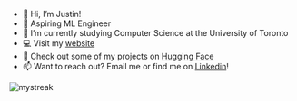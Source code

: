 - 👋 Hi, I’m Justin!
- 👀 Aspiring ML Engineer
- 🌱 I’m currently studying Computer Science at the University of Toronto
- 💻 Visit my [website](https://justindu.ca)
- 🤗 Check out some of my projects on [Hugging Face](https://huggingface.co/JustinDu)
- 📫 Want to reach out? Email me or find me on [Linkedin](https://www.linkedin.com/in/du-justin/)!

<img src="https://github-readme-streak-stats.herokuapp.com/?user=dujstn&theme=tokyonight" alt="mystreak"/>


<!---
dujstn/dujstn is a ✨ special ✨ repository because its `README.md` (this file) appears on your GitHub profile.
You can click the Preview link to take a look at your changes.
--->
